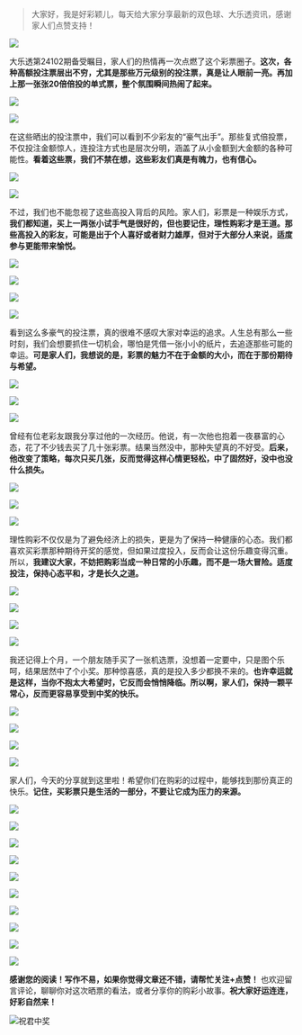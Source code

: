 > 大家好，我是好彩颖儿，每天给大家分享最新的双色球、大乐透资讯，感谢家人们点赞支持！

![](https://cdn.jsdelivr.net/gh/wangwenjie1314/PicCDN/2024-7-12/1720763627240-image.png)


大乐透第24102期备受瞩目，家人们的热情再一次点燃了这个彩票圈子。**这次，各种高额投注票层出不穷，尤其是那些万元级别的投注票，真是让人眼前一亮。再加上那一张张20倍倍投的单式票，整个氛围瞬间热闹了起来。**


![](https://cdn.jsdelivr.net/gh/wangwenjie1314/PicCDN/2024-9-2/1725257916805-image.png)

![](https://cdn.jsdelivr.net/gh/wangwenjie1314/PicCDN/2024-9-2/1725257929880-image.png)


在这些晒出的投注票中，我们可以看到不少彩友的“豪气出手”。那些复式倍投票，不仅投注金额惊人，连投注方式也是层次分明，涵盖了从小金额到大金额的各种可能性。**看着这些票，我们不禁在想，这些彩友们真是有魄力，也有信心。**


![](https://cdn.jsdelivr.net/gh/wangwenjie1314/PicCDN/2024-9-2/1725258298299-image.png)

![](https://cdn.jsdelivr.net/gh/wangwenjie1314/PicCDN/2024-9-2/1725258039107-image.png)







不过，我们也不能忽视了这些高投入背后的风险。家人们，彩票是一种娱乐方式，**我们都知道，买上一两张小试手气是很好的，但也要记住，理性购彩才是王道。那些高投入的彩友，可能是出于个人喜好或者财力雄厚，但对于大部分人来说，适度参与更能带来愉悦。**

![](https://cdn.jsdelivr.net/gh/wangwenjie1314/PicCDN/2024-9-2/1725258159257-image.png)


![](https://cdn.jsdelivr.net/gh/wangwenjie1314/PicCDN/2024-9-2/1725258212876-image.png)


![](https://cdn.jsdelivr.net/gh/wangwenjie1314/PicCDN/2024-9-2/1725258101391-image.png)


![](https://cdn.jsdelivr.net/gh/wangwenjie1314/PicCDN/2024-9-2/1725258456538-image.png)




看到这么多豪气的投注票，真的很难不感叹大家对幸运的追求。人生总有那么一些时刻，我们会想要抓住一切机会，哪怕是凭借一张小小的纸片，去追逐那些可能的幸运。**可是家人们，我想说的是，彩票的魅力不在于金额的大小，而在于那份期待与希望。**


![](https://cdn.jsdelivr.net/gh/wangwenjie1314/PicCDN/2024-9-2/1725258497076-image.png)


![](https://cdn.jsdelivr.net/gh/wangwenjie1314/PicCDN/2024-9-2/1725258399782-image.png)


![](https://cdn.jsdelivr.net/gh/wangwenjie1314/PicCDN/2024-9-2/1725257940979-image.png)





曾经有位老彩友跟我分享过他的一次经历。他说，有一次他也抱着一夜暴富的心态，花了不少钱去买了几十张彩票。结果当然没中，那种失望真的不好受。**后来，他改变了策略，每次只买几张，反而觉得这样心情更轻松，中了固然好，没中也没什么损失。**

![](https://cdn.jsdelivr.net/gh/wangwenjie1314/PicCDN/2024-9-2/1725257947954-image.png)

![](https://cdn.jsdelivr.net/gh/wangwenjie1314/PicCDN/2024-9-2/1725258746721-image.png)


![](https://cdn.jsdelivr.net/gh/wangwenjie1314/PicCDN/2024-9-2/1725258347029-image.png)

理性购彩不仅仅是为了避免经济上的损失，更是为了保持一种健康的心态。我们都喜欢买彩票那种期待开奖的感觉，但如果过度投入，反而会让这份乐趣变得沉重。所以，**我建议大家，不妨把购彩当成一种日常的小乐趣，而不是一场大冒险。适度投注，保持心态平和，才是长久之道。**

![](https://cdn.jsdelivr.net/gh/wangwenjie1314/PicCDN/2024-9-2/1725257955999-image.png)


![](https://cdn.jsdelivr.net/gh/wangwenjie1314/PicCDN/2024-9-2/1725257963058-image.png)


![](https://cdn.jsdelivr.net/gh/wangwenjie1314/PicCDN/2024-9-2/1725258555639-image.png)


![](https://cdn.jsdelivr.net/gh/wangwenjie1314/PicCDN/2024-9-2/1725258590942-image.png)


我还记得上个月，一个朋友随手买了一张机选票，没想着一定要中，只是图个乐呵，结果居然中了个小奖。那种惊喜感，真的是投入多少都换不来的。**也许幸运就是这样，当你不抱太大希望时，它反而会悄悄降临。所以啊，家人们，保持一颗平常心，反而更容易享受到中奖的快乐。**


![](https://cdn.jsdelivr.net/gh/wangwenjie1314/PicCDN/2024-9-2/1725258664901-image.png)

![](https://cdn.jsdelivr.net/gh/wangwenjie1314/PicCDN/2024-9-2/1725258709266-image.png)


![](https://cdn.jsdelivr.net/gh/wangwenjie1314/PicCDN/2024-9-2/1725258624020-image.png)


![](https://cdn.jsdelivr.net/gh/wangwenjie1314/PicCDN/2024-9-2/1725258760394-image.png)

家人们，今天的分享就到这里啦！希望你们在购彩的过程中，能够找到那份真正的快乐。**记住，买彩票只是生活的一部分，不要让它成为压力的来源。**


![](https://cdn.jsdelivr.net/gh/wangwenjie1314/PicCDN/2024-9-2/1725258778138-image.png)

![](https://cdn.jsdelivr.net/gh/wangwenjie1314/PicCDN/2024-9-2/1725258772759-image.png)

![](https://cdn.jsdelivr.net/gh/wangwenjie1314/PicCDN/2024-9-2/1725258767647-image.png)

![](https://cdn.jsdelivr.net/gh/wangwenjie1314/PicCDN/2024-9-2/1725258853549-image.png)

![](https://cdn.jsdelivr.net/gh/wangwenjie1314/PicCDN/2024-9-2/1725258846406-image.png)

![](https://cdn.jsdelivr.net/gh/wangwenjie1314/PicCDN/2024-9-2/1725258834973-image.png)


![](https://cdn.jsdelivr.net/gh/wangwenjie1314/PicCDN/2024-9-2/1725258812143-image.png)

![](https://cdn.jsdelivr.net/gh/wangwenjie1314/PicCDN/2024-9-2/1725258827331-image.png)

![](https://cdn.jsdelivr.net/gh/wangwenjie1314/PicCDN/2024-9-2/1725258821077-image.png)


![](https://cdn.jsdelivr.net/gh/wangwenjie1314/PicCDN/2024-9-2/1725258863543-image.png)

**感谢您的阅读！写作不易，如果你觉得文章还不错，请帮忙关注+点赞！** 也欢迎留言评论，聊聊你对这次晒票的看法，或者分享你的购彩小故事。**祝大家好运连连，好彩自然来！**

![祝君中奖](https://cdn.jsdelivr.net/gh/wangwenjie1314/PicCDN/2024-8-19/1724038774078-image.png)
